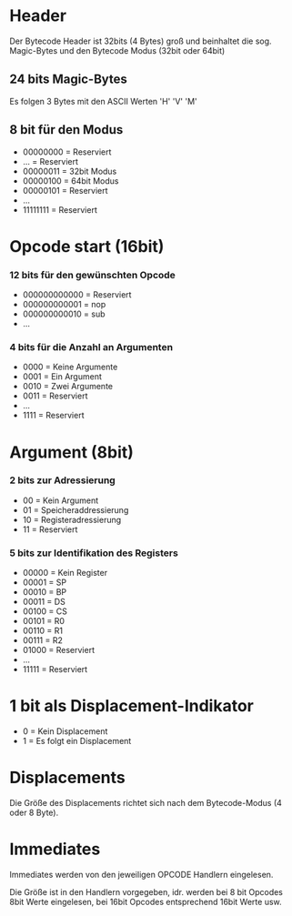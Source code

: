 # Header

Der Bytecode Header ist 32bits (4 Bytes) groß und beinhaltet die sog.
Magic-Bytes und den Bytecode Modus (32bit oder 64bit)

## 24 bits Magic-Bytes

Es folgen 3 Bytes mit den ASCII Werten 'H' 'V' 'M'

## 8 bit für den Modus
  - 00000000 = Reserviert
  - ...      = Reserviert
  - 00000011 = 32bit Modus
  - 00000100 = 64bit Modus
  - 00000101 = Reserviert
  - ...
  - 11111111 = Reserviert

# Opcode start (16bit)

### 12 bits für den gewünschten Opcode
  - 000000000000 = Reserviert
  - 000000000001 = nop 
  - 000000000010 = sub
  - ...

### 4 bits für die Anzahl an Argumenten
  - 0000 = Keine Argumente
  - 0001 = Ein Argument
  - 0010 = Zwei Argumente
  - 0011 = Reserviert
  - ...
  - 1111 = Reserviert

# Argument  (8bit)

### 2 bits zur Adressierung
  - 00 = Kein Argument
  - 01 = Speicheraddressierung
  - 10 = Registeradressierung
  - 11 = Reserviert

### 5 bits zur Identifikation des Registers
  - 00000 = Kein Register
  - 00001 = SP
  - 00010 = BP
  - 00011 = DS
  - 00100 = CS
  - 00101 = R0
  - 00110 = R1
  - 00111 = R2
  - 01000 = Reserviert
  - ...
  - 11111 = Reserviert

# 1 bit als Displacement-Indikator
  - 0 = Kein Displacement
  - 1 = Es folgt ein Displacement

# Displacements

Die Größe des Displacements richtet sich nach dem 
Bytecode-Modus (4 oder 8 Byte).

# Immediates

Immediates werden von den jeweiligen OPCODE Handlern eingelesen.

Die Größe ist in den Handlern vorgegeben, idr. werden bei 8 bit Opcodes 
8bit Werte eingelesen, bei 16bit Opcodes entsprechend 16bit Werte usw.
